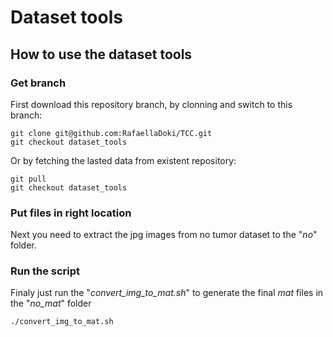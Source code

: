 # Dataset tools
## How to use the dataset tools
### Get branch
First download this repository branch, by clonning and switch to this branch:

<pre><code>git clone git@github.com:RafaellaDoki/TCC.git
git checkout dataset_tools
</code></pre>

Or by fetching the lasted data from existent repository:

<pre><code>git pull
git checkout dataset_tools
</code></pre>
### Put files in right location
Next you need to extract the jpg images from no tumor dataset to the "*no*" folder.

### Run the script
Finaly just run the "*convert_img_to_mat.sh*" to generate the final *mat* files in the "*no_mat*" folder

<pre><code>./convert_img_to_mat.sh
</code></pre>
